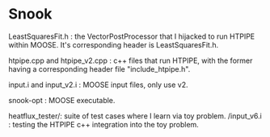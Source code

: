 Snook
=====

LeastSquaresFit.h : the VectorPostProcessor that I hijacked to run HTPIPE within MOOSE. It's corresponding header is LeastSquaresFit.h.

htpipe.cpp and htpipe_v2.cpp : c++ files that run HTPIPE, with the former having a corresponding header file "include_htpipe.h".

input.i and input_v2.i : MOOSE input files, only use v2.

snook-opt : MOOSE executable.

heatflux_tester/: suite of test cases where I learn via toy problem.
  /input_v6.i : testing the HTPIPE c++ integration into the toy problem.
